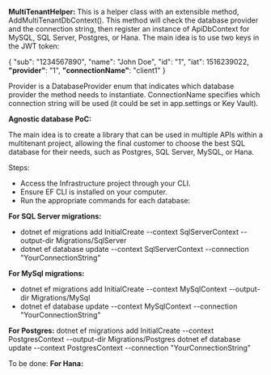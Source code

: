 **MultiTenantHelper:**
This is a helper class with an extensible method, AddMultiTenantDbContext(). This method will check the database provider and the connection string, then register an instance of ApiDbContext for MySQL, SQL Server, Postgres, or Hana. The main idea is to use two keys in the JWT token:

{
  "sub": "1234567890",
  "name": "John Doe",
  "id": "1",
  "iat": 1516239022,
 **"provider"**: "1",
 **"connectionName"**: "client1"
}

Provider is a DatabaseProvider enum that indicates which database provider the method needs to instantiate.
ConnectionName specifies which connection string will be used (it could be set in app.settings or Key Vault).

**Agnostic database PoC:**

The main idea is to create a library that can be used in multiple APIs within a multitenant project, allowing the final customer to choose the best SQL database for their needs, such as Postgres, SQL Server, MySQL, or Hana.

Steps:

- Access the Infrastructure project through your CLI.
- Ensure EF CLI is installed on your computer.
- Run the appropriate commands for each database:

**For SQL Server migrations:**
- dotnet ef migrations add InitialCreate --context SqlServerContext --output-dir Migrations/SqlServer
- dotnet ef database update --context SqlServerContext --connection "YourConnectionString"

**For MySql migrations:**
- dotnet ef migrations add InitialCreate --context MySqlContext --output-dir Migrations/MySql
- dotnet ef database update --context MySqlContext --connection "YourConnectionString"

**For Postgres:**
    dotnet ef migrations add InitialCreate --context PostgresContext --output-dir Migrations/Postgres
    dotnet ef database update --context PostgresContext --connection "YourConnectionString"

To be done:
**For Hana:**